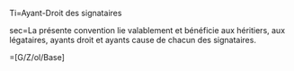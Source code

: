 Ti=Ayant-Droit des signataires

sec=La présente convention lie valablement et bénéficie aux héritiers, aux légataires, ayants droit et ayants cause de chacun des signataires.

=[G/Z/ol/Base]
